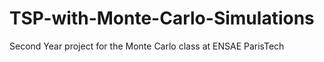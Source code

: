 # TSP-with-Monte-Carlo-Simulations
Second Year project for the Monte Carlo class at ENSAE ParisTech

